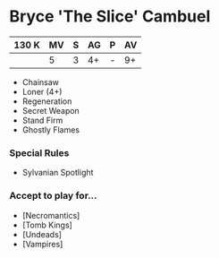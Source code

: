 # Bryce 'The Slice' Cambuel
| 130 K  | MV | S | AG | P | AV |
| --- | --- | --- | --- | --- | --- |
| | 5 | 3 | 4+ | - | 9+ |

* Chainsaw
* Loner (4+)
* Regeneration
* Secret Weapon
* Stand Firm
* Ghostly Flames

### Special Rules
* Sylvanian Spotlight

### Accept to play for...
* [Necromantics]
* [Tomb Kings]
* [Undeads]
* [Vampires]
